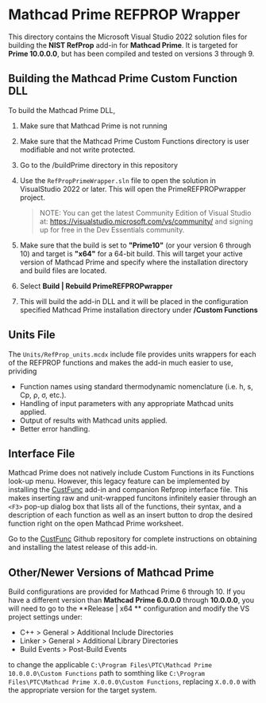 # Mathcad Prime REFPROP Wrapper

This directory contains the Microsoft Visual Studio 2022 solution files for building the **NIST RefProp** add-in for **Mathcad Prime**.  It is targeted for **Prime 10.0.0.0**, but has been compiled and tested on versions 3 through 9.

## Building the Mathcad Prime Custom Function DLL

To build the Mathcad Prime DLL,

1. Make sure that Mathcad Prime is not running  
2. Make sure that the Mathcad Prime Custom Functions directory is user modifiable and not write protected.  
3. Go to the /buildPrime directory in this repository  
4. Use the `RefPropPrimeWrapper.sln` file to open the solution in VisualStudio 2022 or later.  This will open the PrimeREFPROPwrapper project.  

    > NOTE: You can get the latest Community Edition of Visual Studio at: https://visualstudio.microsoft.com/vs/community/ and signing up for free in the Dev Essentials community.
5. Make sure that the build is set to **"Prime10"** (or your version 6 through 10) and target is **"x64"** for a 64-bit build.  This will target your active version of Mathcad Prime and specify where the installation directory and build files are located.  
6. Select **Build | Rebuild PrimeREFPROPwrapper**  
7. This will build the add-in DLL and it will be placed in the configuration specified Mathcad Prime installation directory under **/Custom Functions**  

## Units File
The `Units/RefProp_units.mcdx` include file provides units wrappers for each of the REFPROP functions and makes the add-in much easier to use, prividing  
- Function names using standard thermodynamic nomenclature (i.e. h, s, Cp, ρ, σ, etc.).  
- Handling of input parameters with any appropriate Mathcad units applied.  
- Output of results with Mathcad units applied.
- Better error handling.

## Interface File
Mathcad Prime does not natively include Custom Functions in its Functions look-up menu.  However, this legacy feature can be implemented by installing the [CustFunc](https://github.com/henningjp/CustFunc) add-in and companion Refprop interface file.  This makes inserting raw and unit-wrapped funcitons infinitely easier through an `<F3>` pop-up dialog box that lists all of the functions, their syntax, and a description of each function as well as an insert button to drop the desired function right on the open Mathcad Prime worksheet.  

Go to the [CustFunc](https://github.com/henningjp/CustFunc) Github repository for complete instructions on obtaining and installing the latest release of this add-in. 

## Other/Newer Versions of Mathcad Prime
Build configurations are provided for Mathcad Prime 6 through 10.  If you have a different version than **Mathcad Prime 6.0.0.0** through **10.0.0.0**, you will need to go to the **Release | x64 ** configuration and modify the VS project settings under:  
   - C++ > General > Additional Include Directories
   - Linker > General > Additional Library Directories
   - Build Events > Post-Build Events  

to change the applicable `C:\Program Files\PTC\Mathcad Prime 10.0.0.0\Custom Functions` path to somthing like `C:\Program Files\PTC\Mathcad Prime X.0.0.0\Custom Functions`, replacing `X.0.0.0` with the appropriate version for the target system.



